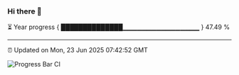 ### Hi there 👋

⏳ Year progress { ██████████████▁▁▁▁▁▁▁▁▁▁▁▁▁▁▁▁ } 47.49 %

---

⏰ Updated on Mon, 23 Jun 2025 07:42:52 GMT

![Progress Bar CI](https://github.com/IshwaranRudhara/GIT-ACTION/workflows/Progress%20Bar%20CI/badge.svg)
